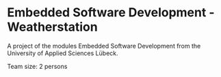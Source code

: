 # Embedded Software Development - Weatherstation

A project of the modules Embedded Software Development from the University of Applied Sciences Lübeck.

Team size: 2 persons
